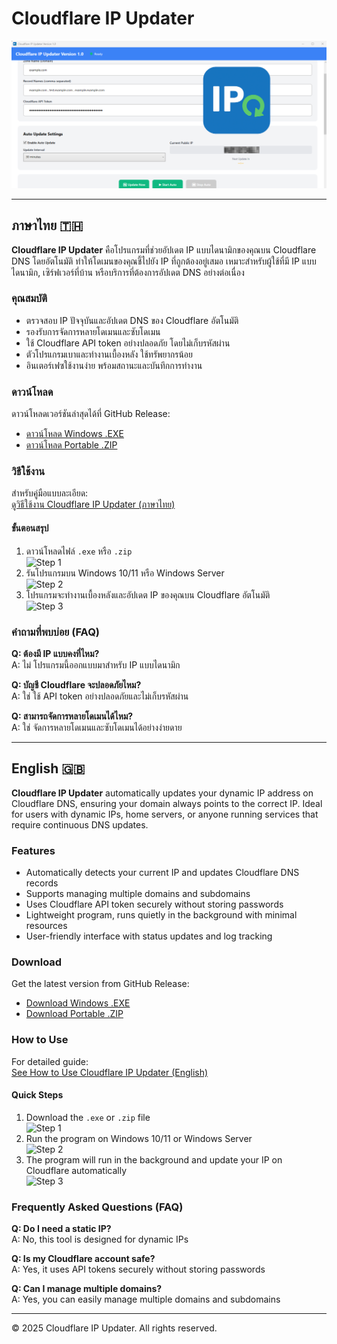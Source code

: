 # Cloudflare IP Updater

![Cloudflare IP Updater Banner](ip_update_head.png)

---

## ภาษาไทย 🇹🇭

**Cloudflare IP Updater** คือโปรแกรมที่ช่วยอัปเดต IP แบบไดนามิกของคุณบน Cloudflare DNS โดยอัตโนมัติ ทำให้โดเมนของคุณชี้ไปยัง IP ที่ถูกต้องอยู่เสมอ เหมาะสำหรับผู้ใช้ที่มี IP แบบไดนามิก, เซิร์ฟเวอร์ที่บ้าน หรือบริการที่ต้องการอัปเดต DNS อย่างต่อเนื่อง

### คุณสมบัติ
- ตรวจสอบ IP ปัจจุบันและอัปเดต DNS ของ Cloudflare อัตโนมัติ  
- รองรับการจัดการหลายโดเมนและซับโดเมน  
- ใช้ Cloudflare API token อย่างปลอดภัย โดยไม่เก็บรหัสผ่าน  
- ตัวโปรแกรมเบาและทำงานเบื้องหลัง ใช้ทรัพยากรน้อย  
- อินเตอร์เฟซใช้งานง่าย พร้อมสถานะและบันทึกการทำงาน  

### ดาวน์โหลด
ดาวน์โหลดเวอร์ชันล่าสุดได้ที่ GitHub Release:

- [ดาวน์โหลด Windows .EXE](https://downloadcloudflare-ip-updater.weerapatserver.site)  
- [ดาวน์โหลด Portable .ZIP](https://downloadcloudflare-ip-updater.weerapatserver.site)  

### วิธีใช้งาน
สำหรับคู่มือแบบละเอียด:  
[ดูวิธีใช้งาน Cloudflare IP Updater (ภาษาไทย)](https://weerapatserver.site/HowToUse-Cloudflare-IP-Updater-TH.html)  

#### ขั้นตอนสรุป
1. ดาวน์โหลดไฟล์ `.exe` หรือ `.zip`  
   ![Step 1](images/step1.png)  
2. รันโปรแกรมบน Windows 10/11 หรือ Windows Server  
   ![Step 2](images/step2.png)  
3. โปรแกรมจะทำงานเบื้องหลังและอัปเดต IP ของคุณบน Cloudflare อัตโนมัติ  
   ![Step 3](images/step3.png)  

### คำถามที่พบบ่อย (FAQ)
**Q: ต้องมี IP แบบคงที่ไหม?**  
A: ไม่ โปรแกรมนี้ออกแบบมาสำหรับ IP แบบไดนามิก  

**Q: บัญชี Cloudflare จะปลอดภัยไหม?**  
A: ใช่ ใช้ API token อย่างปลอดภัยและไม่เก็บรหัสผ่าน  

**Q: สามารถจัดการหลายโดเมนได้ไหม?**  
A: ใช่ จัดการหลายโดเมนและซับโดเมนได้อย่างง่ายดาย  

---

## English 🇬🇧

**Cloudflare IP Updater** automatically updates your dynamic IP address on Cloudflare DNS, ensuring your domain always points to the correct IP. Ideal for users with dynamic IPs, home servers, or anyone running services that require continuous DNS updates.

### Features
- Automatically detects your current IP and updates Cloudflare DNS records  
- Supports managing multiple domains and subdomains  
- Uses Cloudflare API token securely without storing passwords  
- Lightweight program, runs quietly in the background with minimal resources  
- User-friendly interface with status updates and log tracking  

### Download
Get the latest version from GitHub Release:

- [Download Windows .EXE](https://downloadcloudflare-ip-updater.weerapatserver.site)  
- [Download Portable .ZIP](https://downloadcloudflare-ip-updater.weerapatserver.site)  

### How to Use
For detailed guide:  
[See How to Use Cloudflare IP Updater (English)](https://weerapatserver.site/HowToUse-Cloudflare-IP-Updater-EN.html)  

#### Quick Steps
1. Download the `.exe` or `.zip` file  
   ![Step 1](images/step1.png)  
2. Run the program on Windows 10/11 or Windows Server  
   ![Step 2](images/step2.png)  
3. The program will run in the background and update your IP on Cloudflare automatically  
   ![Step 3](images/step3.png)  

### Frequently Asked Questions (FAQ)
**Q: Do I need a static IP?**  
A: No, this tool is designed for dynamic IPs  

**Q: Is my Cloudflare account safe?**  
A: Yes, it uses API tokens securely without storing passwords  

**Q: Can I manage multiple domains?**  
A: Yes, you can easily manage multiple domains and subdomains  

---

© 2025 Cloudflare IP Updater. All rights reserved.
